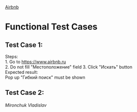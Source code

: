 [Airbnb](https://www.airbnb.ru)
# Functional Test Cases 
## Test Case 1: 
  Steps:  
    1. Go to https://www.airbnb.ru  
    2. Do not fill "Местоположение" field 
    3. Click "Искать" button  
  Expected result:  
    Pop up "Гибкий поиск" must be shown 
 
## Test Case 2: <br>
    
###### Mironchuk Vladislav
